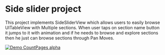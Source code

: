 # Side slider project

This project implements SideSliderView which allows users to easily browse UITableView with Multiple sections. When user taps on section name button it jumps to it with animation and if he needs to browse and explore sections then he just can browse sections through Pan Moves.

[![Demo CountPages alpha](https://media.giphy.com/media/5zjHofeD6kpvjmXXbY/giphy.gif)](https://youtu.be/6UZP5Yxs0o0)

